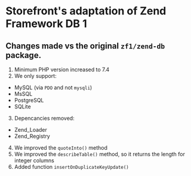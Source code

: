 # Storefront's adaptation of Zend Framework DB 1
## Changes made vs the original `zf1/zend-db` package.
1. Minimum PHP version increased to 7.4
2. We only support:
  - MySQL (via `PDO` and not `mysqli`)
  - MsSQL
  - PostgreSQL
  - SQLite
3. Depencancies removed:
  - Zend_Loader
  - Zend_Registry
4. We improved the `quoteInto()` method
5. We improved the `describeTable()` method, so it returns the length for integer columns
6. Added function `insertOnDuplicateKeyUpdate()`